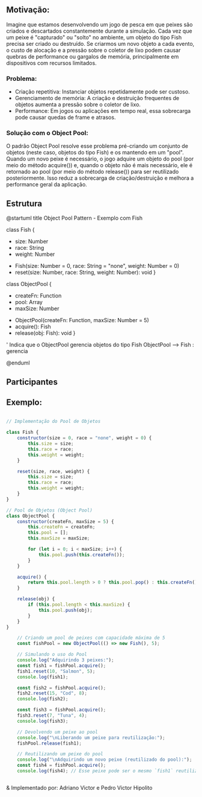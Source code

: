 

## Motivação:
Imagine que estamos desenvolvendo um jogo de pesca em que peixes são criados e descartados constantemente durante a simulação. Cada vez que um peixe é "capturado" ou "solto" no ambiente, um objeto do tipo Fish precisa ser criado ou destruído. Se criarmos um novo objeto a cada evento, o custo de alocação e a pressão sobre o coletor de lixo podem causar quebras de performance ou gargalos de memória, principalmente em dispositivos com recursos limitados.

### Problema:
- Criação repetitiva: Instanciar objetos repetidamente pode ser custoso.
- Gerenciamento de memória: A criação e destruição frequentes de objetos aumenta a pressão sobre o coletor de lixo.
- Performance: Em jogos ou aplicações em tempo real, essa sobrecarga pode causar quedas de frame e atrasos.

### Solução com o Object Pool:
O padrão Object Pool resolve esse problema pré-criando um conjunto de objetos (neste caso, objetos do tipo Fish) e os mantendo em um "pool". Quando um novo peixe é necessário, o jogo adquire um objeto do pool (por meio do método acquire()) e, quando o objeto não é mais necessário, ele é retornado ao pool (por meio do método release()) para ser reutilizado posteriormente. Isso reduz a sobrecarga de criação/destruição e melhora a performance geral da aplicação.


## Estrutura

@startuml
title Object Pool Pattern - Exemplo com Fish

class Fish {
  - size: Number
  - race: String
  - weight: Number
  + Fish(size: Number = 0, race: String = "none", weight: Number = 0)
  + reset(size: Number, race: String, weight: Number): void
}

class ObjectPool {
  - createFn: Function
  - pool: Array
  - maxSize: Number
  + ObjectPool(createFn: Function, maxSize: Number = 5)
  + acquire(): Fish
  + release(obj: Fish): void
}

' Indica que o ObjectPool gerencia objetos do tipo Fish
ObjectPool --> Fish : gerencia

@enduml

## Participantes




## Exemplo:

```js

// Implementação do Pool de Objetos

class Fish {
    constructor(size = 0, race = "none", weight = 0) {
        this.size = size;
        this.race = race;
        this.weight = weight;
    }

    reset(size, race, weight) {
        this.size = size;
        this.race = race;
        this.weight = weight;
    }
}

// Pool de Objetos (Object Pool)
class ObjectPool {
    constructor(createFn, maxSize = 5) {
        this.createFn = createFn;
        this.pool = [];
        this.maxSize = maxSize;

        for (let i = 0; i < maxSize; i++) {
            this.pool.push(this.createFn());
        }
    }

    acquire() {
        return this.pool.length > 0 ? this.pool.pop() : this.createFn();
    }

    release(obj) {
        if (this.pool.length < this.maxSize) {
            this.pool.push(obj);
        }
    }
}

    // Criando um pool de peixes com capacidade máxima de 5
    const fishPool = new ObjectPool(() => new Fish(), 5);

    // Simulando o uso do Pool
    console.log("Adquirindo 3 peixes:");
    const fish1 = fishPool.acquire();
    fish1.reset(10, "Salmon", 5);
    console.log(fish1);

    const fish2 = fishPool.acquire();
    fish2.reset(15, "Cod", 8);
    console.log(fish2);

    const fish3 = fishPool.acquire();
    fish3.reset(7, "Tuna", 4);
    console.log(fish3);

    // Devolvendo um peixe ao pool
    console.log("\nLiberando um peixe para reutilização:");
    fishPool.release(fish1);

    // Reutilizando um peixe do pool
    console.log("\nAdquirindo um novo peixe (reutilizado do pool):");
    const fish4 = fishPool.acquire();
    console.log(fish4); // Esse peixe pode ser o mesmo `fish1` reutilizado



```

& Implementado por: Adriano Victor e Pedro Victor Hipolito